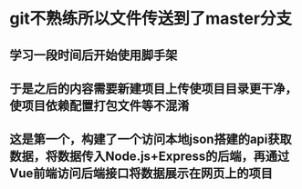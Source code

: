 # git不熟练所以文件传送到了master分支


## 学习一段时间后开始使用脚手架
## 于是之后的内容需要新建项目上传使项目目录更干净，使项目依赖配置打包文件等不混淆
## 这是第一个，构建了一个访问本地json搭建的api获取数据，将数据传入Node.js+Express的后端，再通过Vue前端访问后端接口将数据展示在网页上的项目

